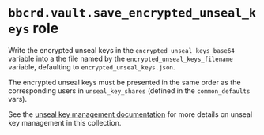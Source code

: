 `bbcrd.vault.save_encrypted_unseal_keys` role
=============================================

Write the encrypted unseal keys in the `encrypted_unseal_keys_base64` variable
into a the file named by the `encrypted_unseal_keys_filename` variable,
defaulting to `encrypted_unseal_keys.json`.

The encrypted unseal keys must be presented in the same order as the
corresponding users in `unseal_key_shares` (defined in the `common_defaults`
vars).

See the [unseal key management
documentation](../../docs/unseal_key_management.md) for more details on unseal
key management in this collection.
